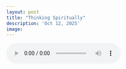 ```yaml
---
layout: post
title: "Thinking Spiritually"
description: 'Oct 12, 2025'
image:
---
```


<audio controls>
  <source src="assets/audio/fbc_2025-10-12_sermon.mp3" type="audio/mp3">
Your browser does not support the audio element.
</audio>
